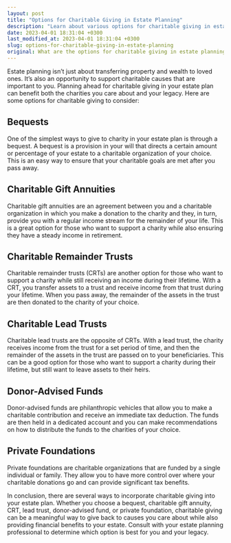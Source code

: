 ```yaml
---
layout: post
title: "Options for Charitable Giving in Estate Planning"
description: "Learn about various options for charitable giving in estate planning and how they can benefit both charities and your legacy."
date: 2023-04-01 18:31:04 +0300
last_modified_at: 2023-04-01 18:31:04 +0300
slug: options-for-charitable-giving-in-estate-planning
original: What are the options for charitable giving in estate planning?
---
```

Estate planning isn’t just about transferring property and wealth to loved ones. It’s also an opportunity to support charitable causes that are important to you. Planning ahead for charitable giving in your estate plan can benefit both the charities you care about and your legacy. Here are some options for charitable giving to consider:

## Bequests

One of the simplest ways to give to charity in your estate plan is through a bequest. A bequest is a provision in your will that directs a certain amount or percentage of your estate to a charitable organization of your choice. This is an easy way to ensure that your charitable goals are met after you pass away.

## Charitable Gift Annuities

Charitable gift annuities are an agreement between you and a charitable organization in which you make a donation to the charity and they, in turn, provide you with a regular income stream for the remainder of your life. This is a great option for those who want to support a charity while also ensuring they have a steady income in retirement.

## Charitable Remainder Trusts

Charitable remainder trusts (CRTs) are another option for those who want to support a charity while still receiving an income during their lifetime. With a CRT, you transfer assets to a trust and receive income from that trust during your lifetime. When you pass away, the remainder of the assets in the trust are then donated to the charity of your choice.

## Charitable Lead Trusts

Charitable lead trusts are the opposite of CRTs. With a lead trust, the charity receives income from the trust for a set period of time, and then the remainder of the assets in the trust are passed on to your beneficiaries. This can be a good option for those who want to support a charity during their lifetime, but still want to leave assets to their heirs.

## Donor-Advised Funds

Donor-advised funds are philanthropic vehicles that allow you to make a charitable contribution and receive an immediate tax deduction. The funds are then held in a dedicated account and you can make recommendations on how to distribute the funds to the charities of your choice.

## Private Foundations

Private foundations are charitable organizations that are funded by a single individual or family. They allow you to have more control over where your charitable donations go and can provide significant tax benefits.


In conclusion, there are several ways to incorporate charitable giving into your estate plan. Whether you choose a bequest, charitable gift annuity, CRT, lead trust, donor-advised fund, or private foundation, charitable giving can be a meaningful way to give back to causes you care about while also providing financial benefits to your estate. Consult with your estate planning professional to determine which option is best for you and your legacy.